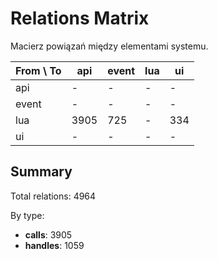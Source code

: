 # Relations Matrix

Macierz powiązań między elementami systemu.

| From \ To | api | event | lua | ui |
|-----------|---|---|---|---|
| api | - | - | - | - |
| event | - | - | - | - |
| lua | 3905 | 725 | - | 334 |
| ui | - | - | - | - |

## Summary

Total relations: 4964

By type:
- **calls**: 3905
- **handles**: 1059